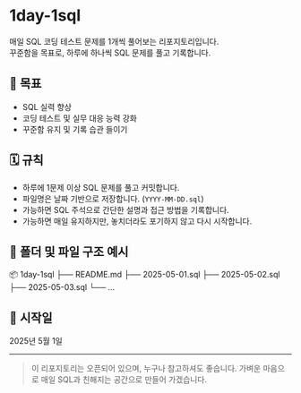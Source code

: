 # 1day-1sql

매일 SQL 코딩 테스트 문제를 1개씩 풀어보는 리포지토리입니다.  
꾸준함을 목표로, 하루에 하나씩 SQL 문제를 풀고 기록합니다.

## 📌 목표
- SQL 실력 향상
- 코딩 테스트 및 실무 대응 능력 강화
- 꾸준함 유지 및 기록 습관 들이기

## 🗓️ 규칙
- 하루에 1문제 이상 SQL 문제를 풀고 커밋합니다.
- 파일명은 날짜 기반으로 저장합니다. (`YYYY-MM-DD.sql`)
- 가능하면 SQL 주석으로 간단한 설명과 접근 방법을 기록합니다.
- 가능하면 매일 유지하지만, 놓치더라도 포기하지 않고 다시 시작합니다.

## 📁 폴더 및 파일 구조 예시
📦 1day-1sql
├── README.md
├── 2025-05-01.sql
├── 2025-05-02.sql
├── 2025-05-03.sql
└── …

## 🚀 시작일
2025년 5월 1일

---

> 이 리포지토리는 오픈되어 있으며, 누구나 참고하셔도 좋습니다.
> 가벼운 마음으로 매일 SQL과 친해지는 공간으로 만들어 가겠습니다.